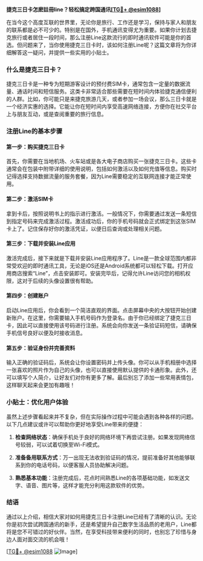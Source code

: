 **捷克三日卡怎麽註冊line？轻松搞定跨国通讯[[TG💪+ @esim1088](https://t.me/s/esim1088)]**

在当今这个高度互联的世界里，无论你是旅行、工作还是学习，保持与家人和朋友的联系都是必不可少的。特别是在国外，手机通讯变得尤为重要。如果你计划去捷克旅行或者居住一段时间，那么注册Line这款流行的即时通讯软件可能是你的首选。但问题来了，当你使用捷克三日卡时，该如何注册Line呢？这篇文章将为你详细解答这一疑问，并提供一些实用的小贴士。

### 什么是捷克三日卡？

捷克三日卡是一种专为短期游客设计的预付费SIM卡，通常包含一定量的数据流量、通话时间和短信服务。这类卡非常适合那些需要在短时间内体验捷克通信便利的人群。比如，你可能只是来捷克旅游几天，或者参加一场会议，那么三日卡就是一个经济实惠的选择。它能让你在短时间内享受高速网络连接，方便你在社交平台上与朋友互动，或是查阅重要的旅行信息。

### 注册Line的基本步骤

#### 第一步：购买捷克三日卡

首先，你需要在当地机场、火车站或是各大电子商店购买一张捷克三日卡。这些卡通常会在包装中附带详细的使用说明，包括如何激活以及如何充值等信息。购买时记得选择支持数据流量的服务套餐，因为Line需要稳定的互联网连接才能正常使用。

#### 第二步：激活SIM卡

拿到卡后，按照说明书上的指示进行激活。一般情况下，你需要通过发送一条短信到指定号码来完成激活过程。激活成功后，你的手机号码就会正式绑定到这张SIM卡上了。记住保存好你的激活凭证，以便日后查询或处理相关问题。

#### 第三步：下载并安装Line应用

激活完成后，接下来就是下载并安装Line应用程序了。Line是一款全球范围内都非常受欢迎的即时通讯工具，无论是iOS还是Android系统都可以轻松下载。打开应用商店搜索“Line”，点击安装即可。安装完毕后，记得允许Line访问您的相机权限，这对于后续的头像设置很有帮助。

#### 第四步：创建账户

启动Line应用后，你会看到一个简洁直观的界面。点击屏幕中央的大按钮开始创建新账户。在这里，你需要输入手机号码作为登录名。由于你已经绑定了捷克三日卡，因此可以直接使用该号码进行注册。系统会向你发送一条验证码短信，请确保手机信号良好以便及时接收消息。

#### 第五步：验证身份并完善资料

输入正确的验证码后，系统会让你设置密码并上传头像。你可以从手机相册中选择一张喜欢的照片作为自己的头像，也可以直接使用默认提供的卡通形象。此外，还可以填写个人简介，让好友们对你有更多了解。最后别忘了添加一些常用表情包，这样聊天起来会更加有趣哦！

### 小贴士：优化用户体验

虽然上述步骤看起来并不复杂，但在实际操作过程中可能会遇到各种各样的问题。以下几点建议或许可以帮助你更好地享受Line带来的便捷：

1. **检查网络状态**：确保手机处于良好的网络环境下再尝试注册。如果发现网络信号较弱，可以试着切换至Wi-Fi模式。
   
2. **准备备用联系方式**：万一出现无法收到验证码的情况，提前准备好其他能够联系到你的电话号码，以便客服人员协助解决问题。

3. **熟悉基本功能**：注册完成后，花点时间熟悉Line的各项基础功能，如发送文字、语音、图片等，这样才能充分利用这款软件的优势。

### 结语

通过以上介绍，相信大家对如何用捷克三日卡注册Line已经有了清晰的认识。无论你是初次尝试跨国通讯的新手，还是希望提升自己数字生活品质的老用户，Line都将是您不可错过的好伙伴。当然，在享受科技带来便利的同时，也别忘了珍惜与身边人面对面交流的机会哦！

[[TG💪+ @esim1088](https://t.me/s/esim1088) ![Image](https://i.postimg.cc/4NQfJmqS/Snipaste-2025-05-13-00-14-12.png)]